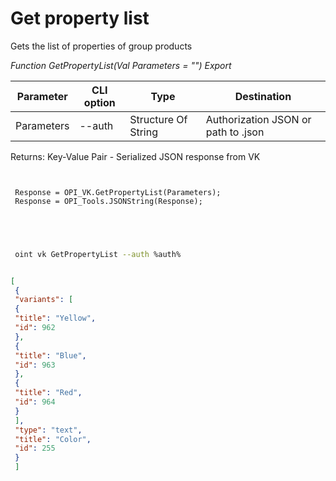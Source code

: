﻿---
sidebar_position: 1
---

# Get property list
 Gets the list of properties of group products


*Function GetPropertyList(Val Parameters = "") Export*

 | Parameter | CLI option | Type | Destination |
 |-|-|-|-|
 | Parameters | --auth | Structure Of String | Authorization JSON or path to .json |

 
 Returns: Key-Value Pair - Serialized JSON response from VK 

```bsl title="Code example"
	
 
 Response = OPI_VK.GetPropertyList(Parameters);
 Response = OPI_Tools.JSONString(Response);
 
 
	
```

```sh title="CLI command example"
 
 oint vk GetPropertyList --auth %auth%


```


```json title="Result"

[
 {
 "variants": [
 {
 "title": "Yellow",
 "id": 962
 },
 {
 "title": "Blue",
 "id": 963
 },
 {
 "title": "Red",
 "id": 964
 }
 ],
 "type": "text",
 "title": "Color",
 "id": 255
 }
 ]

```
